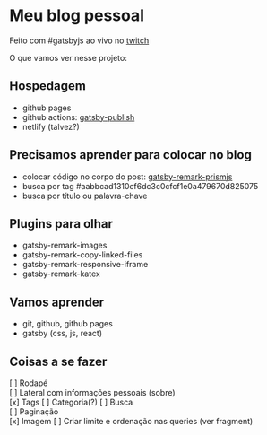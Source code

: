 # Meu blog pessoal

Feito com #gatsbyjs ao vivo no [twitch](twitch.tv/afucher)

O que vamos ver nesse projeto:

## Hospedagem
 - github pages
 - github actions: [gatsby-publish](https://github.com/marketplace/actions/gatsby-publish)
 - netlify (talvez?)

## Precisamos aprender para colocar no blog
 - colocar código no corpo do post: [gatsby-remark-prismjs](https://www.gatsbyjs.org/packages/gatsby-remark-prismjs/)
 - busca por tag #aabbcad1310cf6dc3c0cfcf1e0a479670d825075
 - busca por título ou palavra-chave

## Plugins para olhar
 - gatsby-remark-images
 - gatsby-remark-copy-linked-files
 - gatsby-remark-responsive-iframe
 - gatsby-remark-katex

## Vamos aprender
 - git, github, github pages
 - gatsby (css, js, react)

## Coisas a se fazer
 [ ] Rodapé  
 [ ] Lateral com informações pessoais (sobre)  
 [x] Tags
 [ ] Categoria(?)
 [ ] Busca  
 [ ] Paginação  
 [x] Imagem
 [ ] Criar limite e ordenação nas queries (ver fragment)